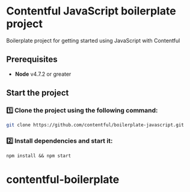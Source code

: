 # Contentful JavaScript boilerplate project

Boilerplate project for getting started using JavaScript with Contentful

## Prerequisites

-   **Node** v4.7.2 or greater

## Start the project

### :one: Clone the project using the following command:

```bash
git clone https://github.com/contentful/boilerplate-javascript.git
```
### :two: Install dependencies and start it:

```shell
npm install && npm start
```
# contentful-boilerplate
